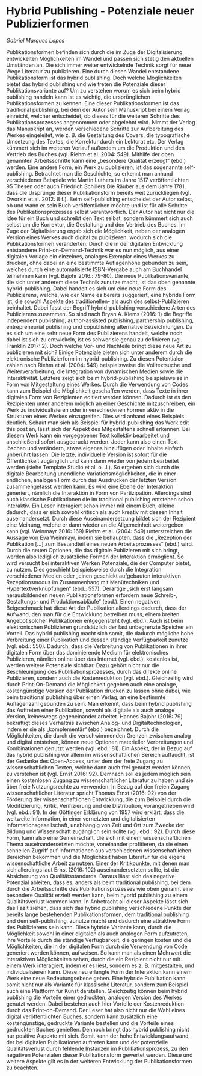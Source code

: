 # Hybrid Publishing - Potenziale neuer Publizierformen
*Gabriel Marques Lopes*

Publikationsformen befinden sich durch die im Zuge der Digitalisierung entwickelten Möglichkeiten im Wandel und passen sich stetig den aktuellen Umständen an. Die sich immer weiter entwickelnde Technik sorgt für neue Wege Literatur zu publizieren. Eine durch diesen Wandel entstandene Publikationsform ist das hybrid publishing. Doch welche Möglichkeiten bietet das hybrid publishing und wie treten die Potenziale dieser Publikationsvariante auf? Um zu verstehen worum es sich beim hybrid publishing handeln kann ist es wichtig, die ursprünglichen Publikationsformen zu kennen.
Eine dieser Publikationsformen ist das traditional publishing, bei dem der Autor sein Manuskript bei einem Verlag einreicht, welcher entscheidet, ob dieses für die weiteren Schritte des Publikationsprozesses angenommen oder abgelehnt wird. Nimmt der Verlag das Manuskript an, werden verschiedene Schritte zur Aufbereitung des Werkes eingeleitet, wie z. B. die Gestaltung des Covers, die typografische Umsetzung des Textes, die Korrektur durch ein Lektorat etc. Der Verlag kümmert sich im weiteren Verlauf außerdem um die Produktion und den Vertrieb des Buches (vgl. Riehm et al. 2004: 549). Mithilfe der oben genannten Arbeitsschritte kann eine „besondere Qualität erzeugt“ (ebd.) werden. Eine andere Form, ein Werk zu publizieren, ist das sogenannte self-publishing. Betrachtet man die Geschichte, so erkennt man anhand verschiedener Beispiele wie Martin Luthers im Jahre 1517 veröffentlichten 95 Thesen oder auch Friedrich Schillers Die Räuber aus dem Jahre 1781, dass die Ursprünge dieser Publikationsform bereits weit zurückliegen (vgl. Dworkin et al. 2012: 8 f.). Beim self-publishing entscheidet der Autor selbst, ob und wann er sein Buch veröffentlichen möchte und ist für alle Schritte des Publikationsprozesses selbst verantwortlich. Der Autor hat nicht nur die Idee für ein Buch und schreibt den Text selbst, sondern kümmert sich auch selbst um die Korrektur, die Gestaltung und den Vertrieb des Buches. Im Zuge der Digitalisierung ergab sich die Möglichkeit, neben der analogen Version eines Werkes auch digital zu publizieren, wodurch sich die Publikationsformen veränderten. Durch die in der digitalen Entwicklung entstandene Print-on-Demand-Technik war es nun möglich, aus einer digitalen Vorlage ein einzelnes, analoges Exemplar eines Werkes zu drucken, ohne dabei an eine bestimmte Auflagenhöhe gebunden zu sein, welches durch eine automatisierte ISBN-Vergabe auch am Buchhandel teilnehmen kann (vgl. Bajohr 2016.: 79-80). Die neue Publikationsvariante, die sich unter anderem diese Technik zunutze macht, ist das oben genannte hybrid-publishing. Dabei handelt es sich um eine neue Form des Publizierens, welche, wie der Name es bereits suggeriert, eine hybride Form ist, die sowohl Aspekte des traditionellen- als auch des selbst-Publizieren beinhaltet. Dabei fasst der Begriff hybrid-publishing verschiedene Arten des Publizierens zusammen. So sind nach Bryan A. Klems (2016: 1) die Begriffe independent publishing, author-assisted publishing, partnership publishing, entrepreneurial publishing und copublishing alternative Bezeichnungen. Da es sich um eine sehr neue Form des Publizierens handelt, welche noch dabei ist sich zu entwickeln, ist es schwer sie genau zu definieren (vgl. Franklin 2017: 2). Doch welche Vor- und Nachteile bringt diese neue Art zu publizieren mit sich? Einige Potenziale bieten sich unter anderem durch die elektronische Publizierform im hybrid-publishing. Zu diesen Potentialen zählen nach Riehm et al. (2004: 549) beispielsweise die Volltextsuche und Weiterverarbeitung, die Integration von dynamischen Medien sowie die Interaktivität. Letztere zeigt sich beim hybrid-publishing beispielsweise in Form von Mitgestaltung eines Werkes. Durch die Verwendung von Codes kann zum Beispiel die Möglichkeit geschaffen werden, dass Texte in ihrer digitalen Form von Rezipienten editiert werden können. Dadurch ist es den Rezipienten unter anderem möglich an einer Geschichte mitzuschreiben, ein Werk zu individualisieren oder in verschiedenen Formen aktiv in die Strukturen eines Werkes einzugreifen. Dies wird anhand eines Beispiels deutlich. Schaut man sich als Beispiel für hybrid-publishing das Werk edit this post an, lässt sich der Aspekt des Mitgestaltens schnell erkennen. Bei diesem Werk kann ein vorgegebener Text kollektiv bearbeitet und anschließend sofort ausgedruckt werden. Jeder kann also einen Text löschen und verändern, etwas eigenes hinzufügen oder Inhalte einfach unberührt lassen. Die letzte, individuelle Version ist sofort für die Öffentlichkeit zugänglich und kann dann wieder von jedem bearbeitet werden (siehe Template Studio et al. o. J.).  So ergeben sich durch die digitale Bearbeitung unendliche Variationsmöglichkeiten, die in einer endlichen, analogen Form durch das Ausdrucken der letzten Version zusammengefasst werden kann. Es wird eine Ebene der Interaktion generiert, nämlich die Interaktion in Form von Partizipation. Allerdings sind auch klassische Publikationen die im traditional publishing entstehen schon interaktiv. Ein Leser interagiert schon immer mit einem Buch, alleine dadurch, dass er sich sowohl kritisch als auch kreativ mit dessen Inhalt auseinandersetzt. Durch diese Auseinandersetzung bildet sich der Rezipient eine Meinung, welche er dann wieder an die Allgemeinheit weitergeben kann (vgl. Weinmayr 2016: 169) Riehm et al. (2004: 549) unterstreichen die Aussage von Eva Weinmayr, indem sie behaupten, dass die „Rezeption der Publikation [...] zum Bestandteil eines neuen Arbeitsprozesses“ (ebd.) wird. Durch die neuen Optionen, die das digitale Publizieren mit sich bringt, werden also lediglich zusätzliche Formen der Interaktion ermöglicht. So wird versucht bei interaktiven Werken Potenziale, die der Computer bietet, zu nutzen. Dies geschieht beispielsweise durch die Integration verschiedener Medien oder „einen geschickt aufgebauten interaktiven Rezeptionsmodus im Zusammenhang mit Menütechniken und Hypertextverknüpfungen“ (ebd.: 557). Derartige „sich erst langsam herausbildenden neuen Publikationsformen erfordern neue Schreib-, Gestaltungs- und Produktionsabläufe“ (ebd.). Einen negativen Beigeschmack hat diese Art der Publikation allerdings dadurch, dass der Aufwand, den man für die Entwicklung betreiben muss, einem breiten Angebot solcher Publikationen entgegensteht (vgl. ebd.). Auch ist beim elektronischen Publizieren grundsätzlich der fast unbegrenzte Speicher ein Vorteil. Das hybrid publishing macht sich somit, die dadurch mögliche hohe Verbreitung einer Publikation und dessen ständige Verfügbarkeit zunutze (vgl. ebd.: 550). Dadurch, dass die Verbreitung von Publikationen in ihrer digitalen Form über das dominierende Medium für elektronisches Publizieren, nämlich online über das Internet (vgl. ebd.), kostenlos ist, werden weitere Potenziale sichtbar. Dazu gehört nicht nur die Beschleunigung des Publikationsprozesses, durch das direkte online Publizieren, sondern auch die Kostenreduktion (vgl. ebd.). Gleichzeitig wird durch Print-On-Demand die Möglichkeit gegeben auch eine analoge, kostengünstige Version der Publikation drucken zu lassen ohne dabei, wie beim traditional publishing über einen Verlag, an eine bestimmte Auflagenzahl gebunden zu sein. Man erkennt, dass beim hybrid publishing das Auftreten einer Publikation, sowohl als digitale als auch analoge Version, keineswegs gegeneinander arbeitet. Hannes Bajohr (2016: 79) bekräftigt dieses Verhältnis zwischen Analog- und Digitaltechnologien, indem er sie als „komplementär“ (ebd.) bezeichnet. Durch die Möglichkeiten, die durch die verschwimmenden Grenzen zwischen analog und digital entstehen, können neue Optionen materieller Verbreitungen und Kombinationen genutzt werden (vgl. ebd.: 81). Ein Aspekt, der in Bezug auf das hybrid publishing vor allem im wissenschaftlichen Bereich auftaucht, ist der Gedanke des Open-Access, unter dem der freie Zugang zu wissenschaftlichen Texten, welche dann auch frei genutzt werden können, zu verstehen ist (vgl. Ernst 2016: 92). Demnach soll es jedem möglich sein einen kostenlosen Zugang zu wissenschaftlicher Literatur zu haben und sie über freie Nutzungsrechte zu verwenden. In Bezug auf den freien Zugang wissenschaftlicher Literatur spricht Thomas Ernst (2016: 92) von der Förderung der wissenschaftlichen Entwicklung, die zum Beispiel durch die Modifizierung, Kritik, Verifizierung und die Distribution, vorangetrieben wird (vgl. ebd.: 91). In der Göttinger Erklärung von 1957 wird erklärt, dass die weltweite Information, in einer vernetzten und digitalisierten Informationsgesellschaft, unabhängig von Zeit und Ort zum Zwecke der Bildung und Wissenschaft zugänglich sein sollte (vgl. ebd.: 92). Durch diese Form, kann also eine Gemeinschaft, die sich mit einem wissenschaftlichen Thema auseinandersetzten möchte, voneinander profitieren, da sie einen schnellen Zugriff auf Informationen aus verschiedenen wissenschaftlichen Bereichen bekommen und die Möglichkeit haben Literatur für die eigene wissenschaftliche Arbeit zu nutzen. Einer der Kritikpunkte, mit denen man sich allerdings laut Ernst (2016: 102) auseinandersetzten sollte, ist die Absicherung von Qualitätsstandards. Daraus lässt sich das negative Potenzial ableiten, dass es, anders als beim traditional publishing, bei dem durch die Arbeitsschritte des Publikationsprozesses wie oben genannt eine besondere Qualität erzielt werden kann, beim hybrid publishing zu einem Qualitätsverlust kommen kann. In Anbetracht all dieser Aspekte lässt sich das Fazit ziehen, dass sich das hybrid publishing verschiedene Punkte der bereits lange bestehenden Publikationsformen, dem traditional publishing und dem self-publishing, zunutze macht und dadurch eine attraktive Form des Publizierens sein kann. Diese hybride Variante kann, durch die Möglichkeit sowohl in einer digitalen als auch analogen Form aufzutreten, ihre Vorteile durch die ständige Verfügbarkeit, die geringen kosten und die Möglichkeiten, die in der digitalen Form durch die Verwendung von Code generiert werden können, aufweisen. So kann man als einen Mehrwert die interaktiven Möglichkeiten sehen, durch die ein Rezipient nicht nur mit einem Werk interagiert, indem er es liest, sondern es z. B. mitgestalten, und individualisieren kann. Diese neu erlangte Form der Interaktion kann einem Werk eine neue Bedeutungsebene geben. Eine hybride Publikation kann somit nicht nur als Variante für klassische Literatur, sondern zum Beispiel auch eine Plattform für Kunst darstellen. Gleichzeitig können beim hybrid publishing die Vorteile einer gedruckten, analogen Version des Werkes genutzt werden. Dabei bestehen auch hier Vorteile der Kostenreduktion durch das Print-on-Demand. Der Leser hat also nicht nur die Wahl eines digital veröffentlichten Buches, sondern kann zusätzlich eine kostengünstige, gedruckte Variante bestellen und die Vorteile eines gedruckten Buches genießen. Dennoch bringt das hybrid publishing nicht nur positive Aspekte mit sich. Somit kann der hohe Entwicklungsaufwand, der bei digitalen Publikationen auftreten kann und der potenzielle Qualitätsverlust durch fehlende Instanzen im Publikationsprozess, zu den negativen Potenzialen dieser Publikationsform gewertet werden. Diese und weitere Aspekte gilt es in der weiteren Entwicklung der Publikationsformen zu beachten.
